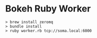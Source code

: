 # Bokeh Ruby Worker

    > brew install zeromq
    > bundle install
    > ruby worker.rb tcp://soma.local:6000
